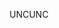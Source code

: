<span data-ttu-id="5082b-101">UNC</span><span class="sxs-lookup"><span data-stu-id="5082b-101">UNC</span></span>